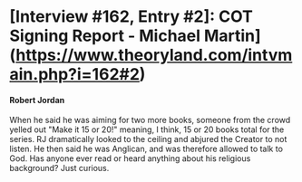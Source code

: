 # [Interview #162, Entry #2]: COT Signing Report - Michael Martin](https://www.theoryland.com/intvmain.php?i=162#2)

#### Robert Jordan

When he said he was aiming for two more books, someone from the crowd yelled out "Make it 15 or 20!" meaning, I think, 15 or 20 books total for the series. RJ dramatically looked to the ceiling and abjured the Creator to not listen. He then said he was Anglican, and was therefore allowed to talk to God. Has anyone ever read or heard anything about his religious background? Just curious.

